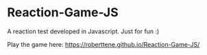 # Reaction-Game-JS
A reaction test developed in Javascript. Just for fun :)

Play the game here:  https://roberttene.github.io/Reaction-Game-JS/
